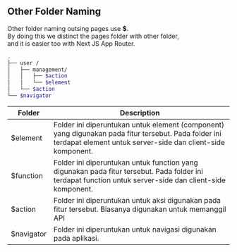## Other Folder Naming

Other folder naming outsing pages use **$**.\
By doing this we distinct the pages folder with other folder,\
and it is easier too with Next JS App Router.

```sh
.
├── user /
│   ├── management/
│   │   ├── $action
│   │   └── $element
│   └── $action
└── $navigator
```

| Folder   | Description |
|----------|-------------|
| $element | Folder ini diperuntukan untuk element (component) yang digunakan pada fitur tersebut. Pada folder ini terdapat element untuk server-side dan client-side komponent. |
| $function | Folder ini diperuntukan untuk function yang digunakan pada fitur tersebut. Pada folder ini terdapat function untuk server-side dan client-side komponent. |
| $action | Folder ini diperuntukan untuk aksi digunakan pada fitur tersebut. Biasanya digunakan untuk memanggil API|
| $navigator | Folder ini diperuntukan untuk navigasi digunakan pada aplikasi.|

